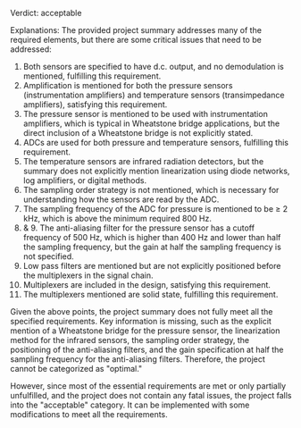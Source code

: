 Verdict: acceptable

Explanations: 
The provided project summary addresses many of the required elements, but there are some critical issues that need to be addressed:

1. Both sensors are specified to have d.c. output, and no demodulation is mentioned, fulfilling this requirement.
2. Amplification is mentioned for both the pressure sensors (instrumentation amplifiers) and temperature sensors (transimpedance amplifiers), satisfying this requirement.
3. The pressure sensor is mentioned to be used with instrumentation amplifiers, which is typical in Wheatstone bridge applications, but the direct inclusion of a Wheatstone bridge is not explicitly stated.
4. ADCs are used for both pressure and temperature sensors, fulfilling this requirement.
5. The temperature sensors are infrared radiation detectors, but the summary does not explicitly mention linearization using diode networks, log amplifiers, or digital methods.
6. The sampling order strategy is not mentioned, which is necessary for understanding how the sensors are read by the ADC.
7. The sampling frequency of the ADC for pressure is mentioned to be ≥ 2 kHz, which is above the minimum required 800 Hz.
8. & 9. The anti-aliasing filter for the pressure sensor has a cutoff frequency of 500 Hz, which is higher than 400 Hz and lower than half the sampling frequency, but the gain at half the sampling frequency is not specified.
10. Low pass filters are mentioned but are not explicitly positioned before the multiplexers in the signal chain.
11. Multiplexers are included in the design, satisfying this requirement.
12. The multiplexers mentioned are solid state, fulfilling this requirement.

Given the above points, the project summary does not fully meet all the specified requirements. Key information is missing, such as the explicit mention of a Wheatstone bridge for the pressure sensor, the linearization method for the infrared sensors, the sampling order strategy, the positioning of the anti-aliasing filters, and the gain specification at half the sampling frequency for the anti-aliasing filters. Therefore, the project cannot be categorized as "optimal."

However, since most of the essential requirements are met or only partially unfulfilled, and the project does not contain any fatal issues, the project falls into the "acceptable" category. It can be implemented with some modifications to meet all the requirements.